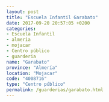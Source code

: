 ```yaml
---
layout: post
title: "Escuela Infantil Garabato"
date: 2017-09-20 20:57:05 +0200
categories:
- Escuela Infantil
- almeria
- mojacar
- Centro público
- guarderia
name: "Garabato"
province: "Almería"
location: "Mojacar"
code: "4008716"
type: "Centro público"
permalink: /guarderias/garabato.html
---
```

